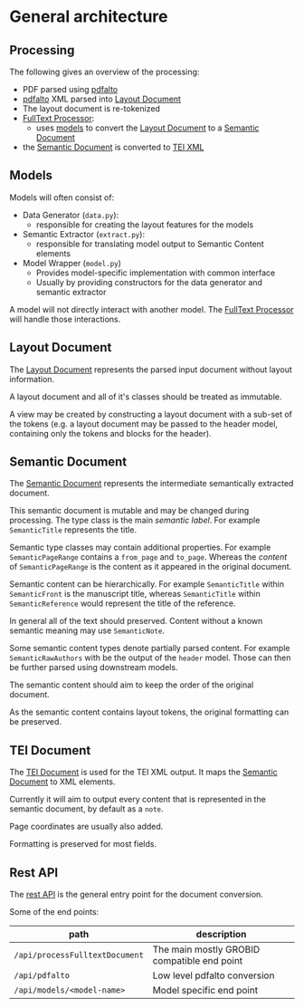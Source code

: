 # General architecture

## Processing

The following gives an overview of the processing:

* PDF parsed using [pdfalto](https://github.com/kermitt2/pdfalto)
* [pdfalto](https://github.com/kermitt2/pdfalto) XML parsed into [Layout Document](sciencebeam_parser/document/layout_document.py)
* The layout document is re-tokenized
* [FullText Processor](sciencebeam_parser/processors/fulltext.py):
  * uses [models](sciencebeam_parser/models) to convert the [Layout Document](sciencebeam_parser/document/layout_document.py) to a [Semantic Document](sciencebeam_parser/document/semantic_document.py)
* the [Semantic Document](sciencebeam_parser/document/semantic_document.py) is converted to [TEI XML](sciencebeam_parser/document/tei_document.py)

## Models

Models will often consist of:

* Data Generator (`data.py`):
  * responsible for creating the layout features for the models
* Semantic Extractor (`extract.py`):
  * responsible for translating model output to Semantic Content elements
* Model Wrapper (`model.py`)
  * Provides model-specific implementation with common interface
  * Usually by providing constructors for the data generator and semantic extractor

A model will not directly interact with another model. The [FullText Processor](sciencebeam_parser/processors/fulltext) will handle those interactions.

## Layout Document

The [Layout Document](sciencebeam_parser/document/layout_document.py) represents the parsed input document without layout information.

A layout document and all of it's classes should be treated as immutable.

A view may be created by constructing a layout document with a sub-set of the tokens (e.g. a layout document may be passed to the header model, containing only the tokens and blocks for the header).

## Semantic Document

The [Semantic Document](sciencebeam_parser/document/semantic_document.py)
represents the intermediate semantically extracted document.

This semantic document is mutable and may be changed during processing. The type class is the main *semantic label*.
For example `SemanticTitle` represents the title.

Semantic type classes may contain additional properties. For example `SemanticPageRange` contains a `from_page` and `to_page`. Whereas the *content* of `SemanticPageRange` is the content as it appeared in the original document.

Semantic content can be hierarchically. For example `SemanticTitle` within `SemanticFront` is the manuscript title, whereas `SemanticTitle` within `SemanticReference` would represent the title of the reference.

In general all of the text should preserved. Content without a known semantic meaning may use `SemanticNote`.

Some semantic content types denote partially parsed content. For example `SemanticRawAuthors` with be the output of the `header` model. Those can then be further parsed using downstream models.

The semantic content should aim to keep the order of the original document.

As the semantic content contains layout tokens, the original formatting can be preserved.

## TEI Document

The [TEI Document](sciencebeam_parser/document/tei_document.py) is used for the TEI XML output. It maps the [Semantic Document](sciencebeam_parser/document/semantic_document.py) to XML elements.

Currently it will aim to output every content that is represented in the semantic document, by default as a `note`.

Page coordinates are usually also added.

Formatting is preserved for most fields.

## Rest API

The [rest API](sciencebeam_parser/service/blueprints/api.py) is the general entry point for the document conversion.

Some of the end points:

| path | description |
| ---- | ----------- |
| `/api/processFulltextDocument` | The main mostly GROBID compatible end point |
| `/api/pdfalto` | Low level pdfalto conversion |
| `/api/models/<model-name>` | Model specific end point |
